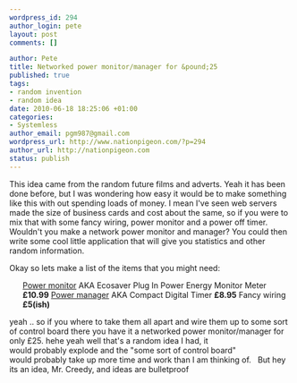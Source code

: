 ```yaml
--- 
wordpress_id: 294
author_login: pete
layout: post
comments: []

author: Pete
title: Networked power monitor/manager for &pound;25
published: true
tags: 
- random invention
- random idea
date: 2010-06-18 18:25:06 +01:00
categories: 
- Systemless
author_email: pgm987@gmail.com
wordpress_url: http://www.nationpigeon.com/?p=294
author_url: http://nationpigeon.com
status: publish
---
```

This idea came from the random future films and adverts.  Yeah it has been done before, but I was wondering how easy it would be to make something like this with out spending loads of money.  I mean I've seen web servers made the size of business cards and cost about the same, so if you were to mix that with some fancy wiring, power monitor and a power off timer.  Wouldn't you make a network power monitor and manager?  You could then write some cool little application that will give you statistics and other random information.

Okay so lets make a list of the items that you might need:
<ul> <a href="http://www.amazon.co.uk/Ecosaver-Power-Energy-Monitor-Meter/dp/B00147F48Q/ref=sr_1_5?ie=UTF8&amp;s=electronics&amp;qid=1276881354&amp;sr=8-5">Power monitor</a> AKA Ecosaver Plug In Power Energy Monitor Meter <strong>&pound;10.99</strong>
<a href="http://www.amazon.co.uk/Power-Accessories-SEC0955907-Compact-Digital/dp/B000Q7PVO2/ref=sr_1_1?ie=UTF8&amp;s=electronics&amp;qid=1276881463&amp;sr=1-1">Power manager</a> AKA Compact Digital Timer <strong>&pound;8.95</strong>
Fancy wiring <strong>&pound;5(ish)</strong></ul>
yeah .. so if you where to take them all apart and wire them up to some sort of control board there you have it a networked power monitor/manager for only &pound;25.  hehe yeah well that's a random idea I had, it would&nbsp;probably&nbsp;explode and the "some sort of control board" would&nbsp;probably&nbsp;take up more time and work than I am thinking of. &nbsp; But hey its an idea, Mr. Creedy, and ideas are bulletproof
